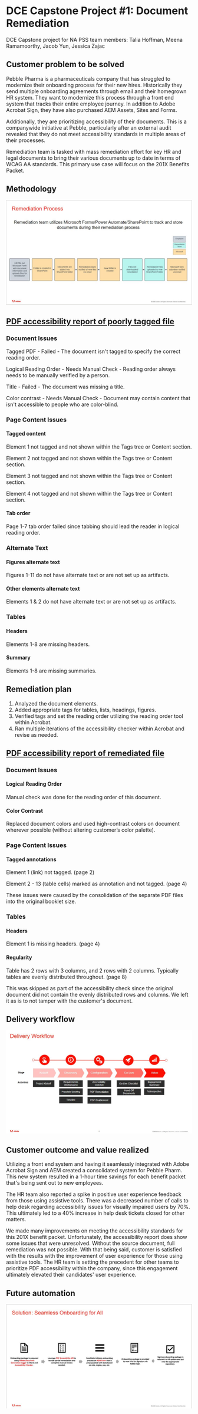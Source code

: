 # DCE Capstone Project #1: Document Remediation 
DCE Capstone project for NA PSS team members: Talia Hoffman, Meena Ramamoorthy, Jacob Yun, Jessica Zajac

## Customer problem to be solved 
<p>Pebble Pharma is a pharmaceuticals company that has struggled to modernize their onboarding process for their new hires. Historically they send multiple onboarding agreements through email and their homegrown HR system. They want to modernize this process through a front end system that tracks their entire employee journey. In addition to Adobe Acrobat Sign, they have also purchased AEM Assets, Sites and Forms. </p>
<p> Additionally, they are prioritizing accessibility of their documents. This is a companywide initiative at Pebble, particularly after an external audit revealed that they do not meet accessibility standards in multiple areas of their processes. </p>
<p> Remediation team is tasked with mass remediation effort for key HR and legal documents to bring their various documents up to date in terms of WCAG AA standards. This primary use case will focus on the 201X Benefits Packet. </p>

## Methodology 

![Remediation Methodology](/assets/remediation_methodology.JPG)

## [PDF accessibility report of poorly tagged file](https://github.com/sekkinsan/DCE_capstone/blob/main/Pebble_Pharm_201X_Benefits.pdf.accreport.html) 

### Document Issues
<p> Tagged PDF - Failed -  The document isn't tagged to specify the correct reading order. </p>
<p> Logical Reading Order - Needs Manual Check - Reading order always needs to be manually verified by a person. </p>
<p> Title - Failed - The document was missing a title. </p>
<p> Color contrast - Needs Manual Check - Document may contain content that isn't accessible to people who are color-blind.</p>

### Page Content Issues

#### Tagged content
<p> Element 1 not tagged and not shown within the Tags tree or Content section.</p>
<p> Element 2 not tagged and not shown within the Tags tree or Content section.</p>
<p> Element 3 not tagged and not shown within the Tags tree or Content section.</p>
<p> Element 4 not tagged and not shown within the Tags tree or Content section.</p>

#### Tab order
<p>Page 1-7 tab order failed since tabbing should lead the reader in logical reading order.</p>

### Alternate Text

#### Figures alternate text
<p>Figures 1-11 do not have alternate text or are not set up as artifacts.</p>

#### Other elements alternate text
<p>Elements 1 & 2 do not have alternate text or are not set up as artifacts.</p>

### Tables

#### Headers
<p>Elements 1-8 are missing headers.</p>

#### Summary
<p>Elements 1-8 are missing summaries.</p>

## Remediation plan 
  1. Analyzed the document elements.
  2. Added appropriate tags for tables, lists, headings, figures.
  3. Verified tags and set the reading order utilizing the reading order tool within Acrobat.
  4. Ran multiple iterations of the accessibility checker within Acrobat and revise as needed.

## [PDF accessibility report of remediated file](https://github.com/sekkinsan/DCE_capstone/blob/main/Pebble_Pharm_201X_Benefits_remediated_06032022.pdf.accreport.html) 

### Document Issues

#### Logical Reading Order
<p> Manual check was done for the reading order of this document. </p>

#### Color Contrast
<p> Replaced document colors and used high-contrast colors on document wherever possible (without altering  customer’s color palette). </p>

### Page Content Issues

#### Tagged annotations
<p> Element 1 (link) not tagged. (page 2) </p>
<p> Element 2 - 13 (table cells) marked as annotation and not tagged. (page 4)</p>
<p> These issues were caused by the consolidation of the separate PDF files into the original booklet size. </p>

### Tables

#### Headers
<p> Element 1 is missing headers. (page 4) </p>

#### Regularity
<p> Table has 2 rows with 3 columns, and 2 rows with 2 columns. Typically tables are evenly distributed throughout. (page 8) </p>
<p> This was skipped as part of the accessibility check since the original document did not contain the evenly distributed rows and columns. We left it as is to not tamper with the customer's document. </p>

## Delivery workflow 

  ![Delivery Workflow](/assets/delivery_workflow.JPG)

## Customer outcome and value realized 
<p> Utilizing a front end system and having it seamlessly integrated with Adobe Acrobat Sign and AEM created a consolidated system for Pebble Pharm. This new system resulted in a 1-hour time savings for each benefit packet that's being sent out to new employees. </p>
<p> The HR team also reported a spike in positive user experience feedback from those using assistive tools. There was a decreased number of calls to help desk regarding accessibility issues for visually impaired users by 70%. This ultimately led to a 40% increase in help desk tickets closed for other matters. </p>
<p> We made many improvements on meeting the accessibility standards for this 201X benefit packet. Unfortunately, the accessibility report does show some issues that were unresolved. Without the source document, full remediation was not possible. With that being said, customer is satisfied with the results with the improvement of user experience for those using assistive tools. The HR team is setting the precedent for other teams to prioritize PDF accessibility within the company, since this engagement ultimately elevated their candidates' user experience. </p>

## Future automation 

![Future Automation](/assets/future_automation.JPG)
